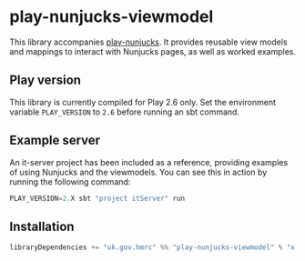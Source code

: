 # play-nunjucks-viewmodel

This library accompanies [play-nunjucks](https://github.com/hmrc/play-nunjucks).
It provides reusable view models and mappings to interact with Nunjucks pages, as well as worked examples.

## Play version
This library is currently compiled for Play 2.6 only.
Set the environment variable `PLAY_VERSION` to `2.6` before running an sbt command.

## Example server
An it-server project has been included as a reference, providing examples of using Nunjucks and the viewmodels.
You can see this in action by running the following command:
```sbt
PLAY_VERSION=2.X sbt "project itServer" run
```

## Installation

```sbt
libraryDependencies += "uk.gov.hmrc" %% "play-nunjucks-viewmodel" % "x.y.z-play-26"
```
